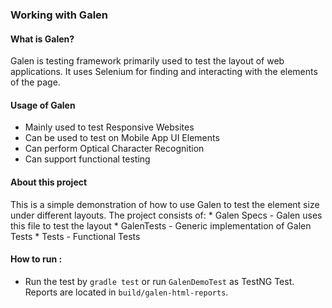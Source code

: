 ### Working with Galen

#### What is Galen?
 Galen is testing framework primarily used to test the layout of web applications.
 It uses Selenium for finding and interacting with the elements of the page.
 
#### Usage of Galen
 * Mainly used to test Responsive Websites
 * Can be used to test on Mobile App UI Elements
 * Can perform Optical Character Recognition
 * Can support functional testing
 
#### About this project
  This is a simple demonstration of how to use Galen to test the element size under different layouts.
 The project consists of:
        * Galen Specs - Galen uses this file to test the layout
        * GalenTests -  Generic implementation of Galen Tests
        * Tests - Functional Tests
 
 #### How to run :
  * Run the test by `gradle test` or run `GalenDemoTest` as TestNG Test. Reports are located in `build/galen-html-reports`.



